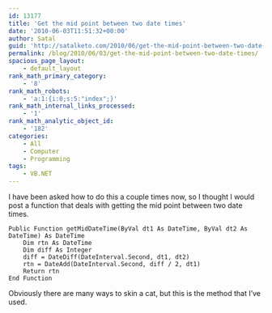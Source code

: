 ```yaml
---
id: 13177
title: 'Get the mid point between two date times'
date: '2010-06-03T11:51:32+00:00'
author: Satal
guid: 'http://satalketo.com/2010/06/get-the-mid-point-between-two-date-times/'
permalink: /blog/2010/06/03/get-the-mid-point-between-two-date-times/
spacious_page_layout:
    - default_layout
rank_math_primary_category:
    - '8'
rank_math_robots:
    - 'a:1:{i:0;s:5:"index";}'
rank_math_internal_links_processed:
    - '1'
rank_math_analytic_object_id:
    - '182'
categories:
    - All
    - Computer
    - Programming
tags:
    - VB.NET
---
```


I have been asked how to do this a couple times now, so I thought I would post a function that deals with getting the mid point between two date times.

```vbnet
Public Function getMidDateTime(ByVal dt1 As DateTime, ByVal dt2 As DateTime) As DateTime
    Dim rtn As DateTime
    Dim diff As Integer
    diff = DateDiff(DateInterval.Second, dt1, dt2)
    rtn = DateAdd(DateInterval.Second, diff / 2, dt1)
    Return rtn
End Function
```

Obviously there are many ways to skin a cat, but this is the method that I’ve used.
